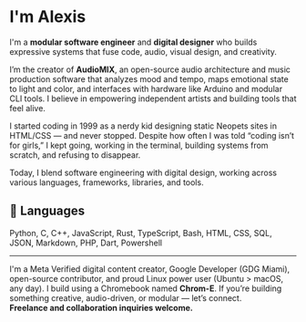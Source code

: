 # I'm Alexis

I'm a **modular software engineer** and **digital designer** who builds expressive systems that fuse code, audio, visual design, and creativity.

I’m the creator of **AudioMIX**, an open-source audio architecture and music production software that analyzes mood and tempo, maps emotional state to light and color, and interfaces with hardware like Arduino and modular CLI tools. I believe in empowering independent artists and building tools that feel alive.

I started coding in 1999 as a nerdy kid designing static Neopets sites in HTML/CSS — and never stopped. Despite how often I was told “coding isn’t for girls,” I kept going, working in the terminal, building systems from scratch, and refusing to disappear.

Today, I blend software engineering with digital design, working across various languages, frameworks, libraries, and tools.

## 🧠 Languages
Python, C, C++, JavaScript, Rust, TypeScript, Bash, HTML, CSS, SQL, JSON, Markdown, PHP, Dart, Powershell

---

I'm a Meta Verified digital content creator, Google Developer (GDG Miami), open-source contributor, and proud Linux power user (Ubuntu > macOS, any day). I build using a Chromebook named **Chrom-E**.
If you’re building something creative, audio-driven, or modular — let’s connect.  
**Freelance and collaboration inquiries welcome.**
